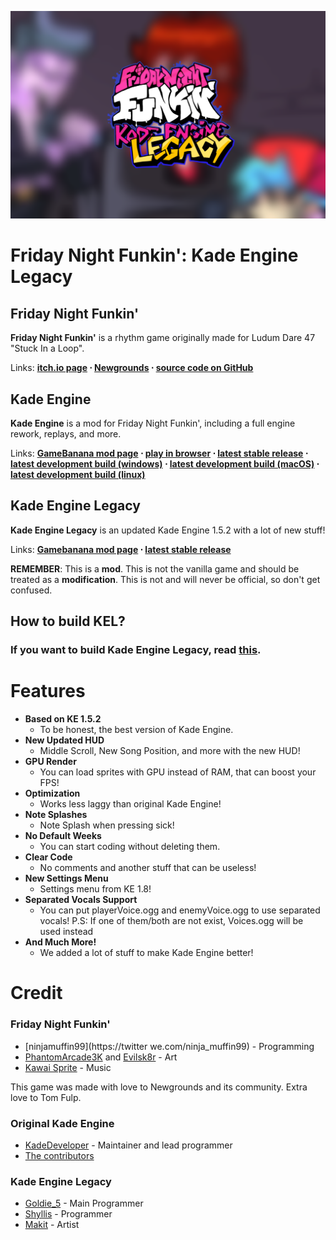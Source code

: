 
![Kade Engine Legacy logo](assets/preload/images/KELLogo.png)

# Friday Night Funkin': Kade Engine Legacy

## Friday Night Funkin'
**Friday Night Funkin'** is a rhythm game originally made for Ludum Dare 47 "Stuck In a Loop".

Links: **[itch.io page](https://ninja-muffin24.itch.io/funkin) ⋅ [Newgrounds](https://www.newgrounds.com/portal/view/770371) ⋅ [source code on GitHub](https://github.com/ninjamuffin99/Funkin)**

## Kade Engine
**Kade Engine** is a mod for Friday Night Funkin', including a full engine rework, replays, and more.

Links: **[GameBanana mod page](https://gamebanana.com/gamefiles/16761) ⋅ [play in browser](https://funkin.puyo.xyz) ⋅ [latest stable release](https://github.com/KadeDev/Kade-Engine/releases/latest) ⋅ [latest development build (windows)](https://ci.appveyor.com/project/KadeDev/kade-engine-windows/branch/master/artifacts) ⋅ [latest development build (macOS)](https://ci.appveyor.com/project/KadeDev/kade-engine-macos/branch/master/artifacts) ⋅ [latest development build (linux)](https://ci.appveyor.com/project/KadeDev/kade-engine-linux/branch/master/artifacts)**

## Kade Engine Legacy
**Kade Engine Legacy** is an updated Kade Engine 1.5.2 with a lot of new stuff!

Links: **[Gamebanana mod page]() ⋅ [latest stable release](https://github.com/Goldie5fnf/Kade-Engine-Legacy/releases/latest)**

**REMEMBER**: This is a **mod**. This is not the vanilla game and should be treated as a **modification**. This is not and will never be official, so don't get confused.

## How to build KEL?

### If you want to build Kade Engine Legacy, read [this](https://github.com/Goldie5fnf/Kade-Engine-Legacy/blob/main/docs/building.md).

# Features

 - **Based on KE 1.5.2**
    - To be honest, the best version of Kade Engine.
 - **New Updated HUD**
    - Middle Scroll, New Song Position, and more with the new HUD!
 - **GPU Render**
    - You can load sprites with GPU instead of RAM, that can boost your FPS!
 - **Optimization**
    - Works less laggy than original Kade Engine!
 - **Note Splashes**
    - Note Splash when pressing sick!
 - **No Default Weeks**
    - You can start coding without deleting them.
 - **Clear Code**
    - No comments and another stuff that can be useless!
 - **New Settings Menu**
    - Settings menu from KE 1.8!
 - **Separated Vocals Support**
    - You can put playerVoice.ogg and enemyVoice.ogg to use separated vocals! P.S: If one of them/both are not exist, Voices.ogg will be used instead
 - **And Much More!**
    - We added a lot of stuff to make Kade Engine better!

# Credit
### Friday Night Funkin'
 - [ninjamuffin99](https://twitter we.com/ninja_muffin99) - Programming
 - [PhantomArcade3K](https://twitter.com/phantomarcade3k) and [Evilsk8r](https://twitter.com/evilsk8r) - Art
 - [Kawai Sprite](https://twitter.com/kawaisprite) - Music

This game was made with love to Newgrounds and its community. Extra love to Tom Fulp.
### Original Kade Engine
- [KadeDeveloper](https://twitter.com/KadeDeveloper) - Maintainer and lead programmer
- [The contributors](https://github.com/KadeDev/Kade-Engine/graphs/contributors)

### Kade Engine Legacy
- [Goldie_5](https://youtube.com/@goldie-5250) - Main Programmer
- [Shyllis](https://www.twitter.com/dolpshy) - Programmer
- [Makit](https://youtube.com/@makit8854) - Artist
